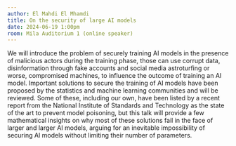```yaml
---
author: El Mahdi El Mhamdi
title: On the security of large AI models
date: 2024-06-19 1:00pm
room: Mila Auditorium 1 (online speaker)
---
```


We will introduce the problem of securely training AI models in the presence of malicious actors during the training phase, those can use corrupt data, disinformation through fake accounts and social media astroturfing or worse, compromised machines, to influence the outcome of training an AI model. Important solutions to secure the training of AI models have been proposed by the statistics and machine learning communities and will be reviewed. Some of these, including our own, have been listed by a recent report from the National Institute of Standards and Technology as the state of the art to prevent model poisoning, but this talk will provide a few mathematical insights on why most of these solutions fail in the face of larger and larger AI models, arguing for an inevitable impossibility of securing AI models without limiting their number of parameters.